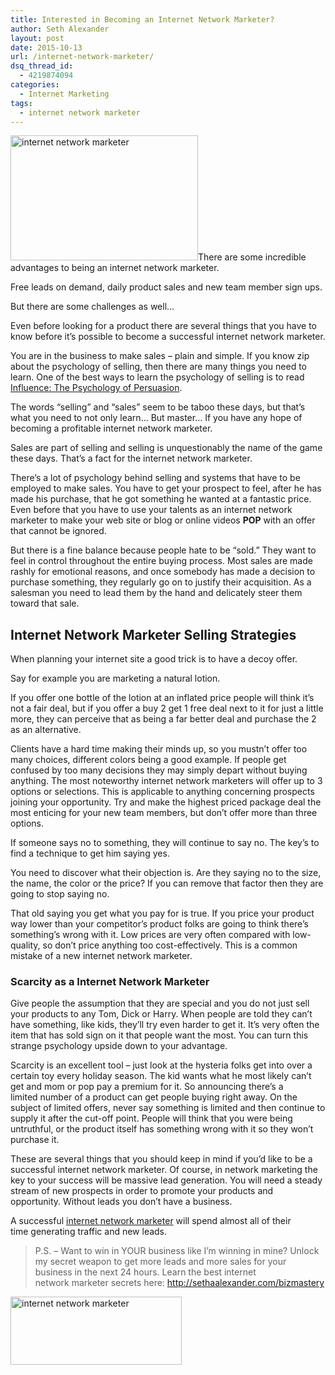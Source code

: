 ```yaml
---
title: Interested in Becoming an Internet Network Marketer?
author: Seth Alexander
layout: post
date: 2015-10-13
url: /internet-network-marketer/
dsq_thread_id:
  - 4219874094
categories:
  - Internet Marketing
tags:
  - internet network marketer
---
```

<img class="alignleft wp-image-2022 size-medium" src="http://sethaalexander.com/wp-content/uploads/2015/10/internet-network-marketer-300x200.jpg" alt="internet network marketer" width="300" height="200" />There are some incredible advantages to being an internet network marketer.

Free leads on demand, daily product sales and new team member sign ups.

But there are some challenges as well&#8230;

Even before looking for a product there are several things that you have to know before it&#8217;s possible to become a successful internet network marketer.

You are in the business to make sales &#8211; plain and simple. If you know zip about the psychology of selling, then there are many things you need to learn. One of the best ways to learn the psychology of selling is to read [Influence: The Psychology of Persuasion][1].

The words &#8220;selling&#8221; and &#8220;sales&#8221; seem to be taboo these days, but that&#8217;s what you need to not only learn&#8230; But master&#8230; If you have any hope of becoming a profitable internet network marketer.

Sales are part of selling and selling is unquestionably the name of the game these days. That&#8217;s a fact for the internet network marketer.

There&#8217;s a lot of psychology behind selling and systems that have to be employed to make sales. You have to get your prospect to feel, after he has made his purchase, that he got something he wanted at a fantastic price. Even before that you have to use your talents as an internet network marketer to make your web site or blog or online videos **POP** with an offer that cannot be ignored.

But there is a fine balance because people hate to be &#8220;sold.&#8221; They want to feel in control throughout the entire buying process. Most sales are made rashly for emotional reasons, and once somebody has made a decision to purchase something, they regularly go on to justify their acquisition. As a salesman you need to lead them by the hand and delicately steer them toward that sale.

## Internet Network Marketer Selling Strategies

When planning your internet site a good trick is to have a decoy offer.

Say for example you are marketing a natural lotion.

If you offer one bottle of the lotion at an inflated price people will think it&#8217;s not a fair deal, but if you offer a buy 2 get 1 free deal next to it for just a little more, they can perceive that as being a far better deal and purchase the 2 as an alternative.

Clients have a hard time making their minds up, so you mustn&#8217;t offer too many choices, different colors being a good example. If people get confused by too many decisions they may simply depart without buying anything. The most noteworthy internet network marketers will offer up to 3 options or selections. This is applicable to anything concerning prospects joining your opportunity. Try and make the highest priced package deal the most enticing for your new team members, but don&#8217;t offer more than three options.

If someone says no to something, they will continue to say no. The key&#8217;s to find a technique to get him saying yes.

You need to discover what their objection is. Are they saying no to the size, the name, the color or the price? If you can remove that factor then they are going to stop saying no.

That old saying you get what you pay for is true. If you price your product way lower than your competitor&#8217;s product folks are going to think there&#8217;s something&#8217;s wrong with it. Low prices are very often compared with low-quality, so don&#8217;t price anything too cost-effectively. This is a common mistake of a new internet network marketer.

### Scarcity as a Internet Network Marketer

Give people the assumption that they are special and you do not just sell your products to any Tom, Dick or Harry. When people are told they can&#8217;t have something, like kids, they&#8217;ll try even harder to get it. It&#8217;s very often the item that has sold sign on it that people want the most. You can turn this strange psychology upside down to your advantage.

Scarcity is an excellent tool &#8211; just look at the hysteria folks get into over a certain toy every holiday season. The kid wants what he most likely can&#8217;t get and mom or pop pay a premium for it. So announcing there&#8217;s a limited number of a product can get people buying right away. On the subject of limited offers, never say something is limited and then continue to supply it after the cut-off point. People will think that you were being untruthful, or the product itself has something wrong with it so they won&#8217;t purchase it.

These are several things that you should keep in mind if you&#8217;d like to be a successful internet network marketer. Of course, in network marketing the key to your success will be massive lead generation. You will need a steady stream of new prospects in order to promote your products and opportunity. Without leads you don’t have a business.

A successful <a href="http://sethalexander.bizbuildermastery.net/?t=internet-network-marketer" target="_blank">internet network marketer</a> will spend almost all of their time generating traffic and new leads.

> P.S. – Want to win in YOUR business like I&#8217;m winning in mine? Unlock my secret weapon to get more leads and more sales for your business in the next 24 hours. Learn the best internet network marketer secrets here: <a href="http://sethaalexander.com/bizmastery?t=internet-network-marketer" target="_blank">http://sethaalexander.com/bizmastery</a>

<a rel="nofollow" href="http://sethaalexander.com/about-seth/" title="Bio"><img class="alignleft wp-image-602 size-full" src="http://sethaalexander.com/wp-content/uploads/2012/09/signature.png" alt="internet network marketer" width="274" height="109" /></a>

 [1]: http://amzn.to/1hBG7fk